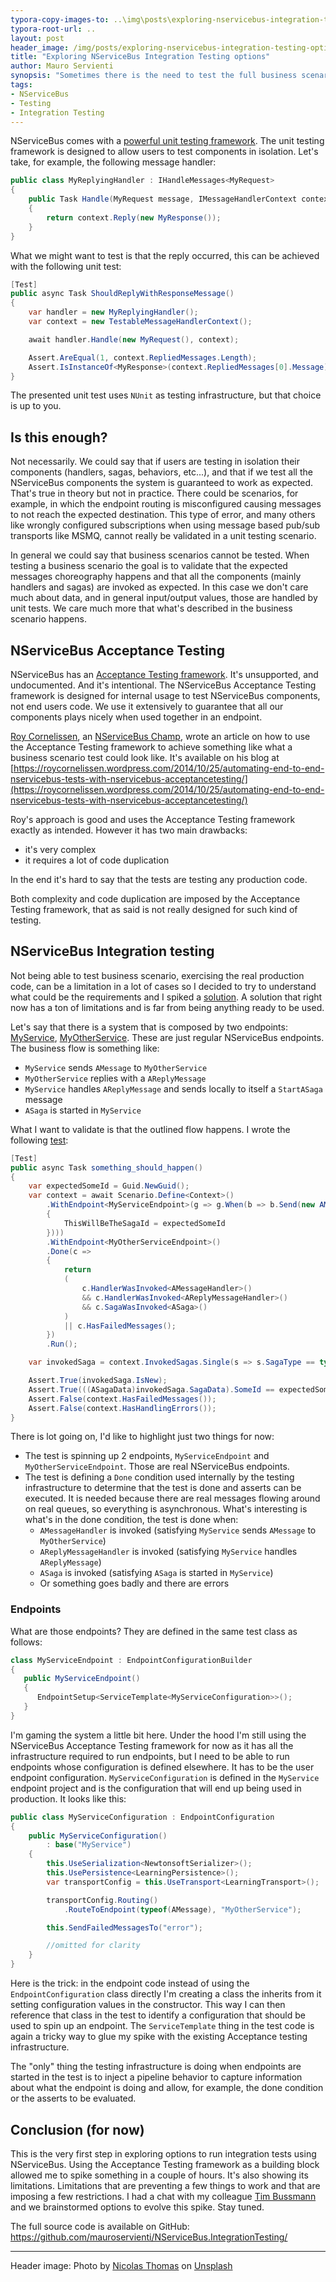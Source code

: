 ```yaml
---
typora-copy-images-to: ..\img\posts\exploring-nservicebus-integration-testing-options
typora-root-url: ..
layout: post
header_image: /img/posts/exploring-nservicebus-integration-testing-options/header.jpg
title: "Exploring NServiceBus Integration Testing options"
author: Mauro Servienti
synopsis: "Sometimes there is the need to test the full business scenario. Like when rehearsing for a show the entire choreography is tested. When using messaging, business scenarios testing is not easy and NServiceBus unit testing capabilities don't help much."
tags:
- NServiceBus
- Testing
- Integration Testing
---
```


NServiceBus comes with a [powerful unit testing framework](https://docs.particular.net/nservicebus/testing/). The unit testing framework is designed to allow users to test components in isolation. Let's take, for example, the following message handler:

```csharp
public class MyReplyingHandler : IHandleMessages<MyRequest>
{
    public Task Handle(MyRequest message, IMessageHandlerContext context)
    {
        return context.Reply(new MyResponse());
    }
}
```

What we might want to test is that the reply occurred, this can be achieved with the following unit test:

```csharp
[Test]
public async Task ShouldReplyWithResponseMessage()
{
    var handler = new MyReplyingHandler();
    var context = new TestableMessageHandlerContext();

    await handler.Handle(new MyRequest(), context);

    Assert.AreEqual(1, context.RepliedMessages.Length);
    Assert.IsInstanceOf<MyResponse>(context.RepliedMessages[0].Message);
}
```

The presented unit test uses `NUnit` as testing infrastructure, but that choice is up to you.

## Is this enough?

Not necessarily. We could say that if users are testing in isolation their components (handlers, sagas, behaviors, etc...), and that if we test all the NServiceBus components the system is guaranteed to work as expected. That's true in theory but not in practice. There could be scenarios, for example, in which the endpoint routing is misconfigured causing messages to not reach the expected destination. This type of error, and many others like wrongly configured subscriptions when using message based pub/sub transports like MSMQ, cannot really be validated in a unit testing scenario.

In general we could say that business scenarios cannot be tested. When testing a business scenario the goal is to validate that the expected messages choreography happens and that all the components (mainly handlers and sagas) are invoked as expected. In this case we don't care much about data, and in general input/output values, those are handled by unit tests. We care much more that what's described in the business scenario happens.

## NServiceBus Acceptance Testing

NServiceBus has an [Acceptance Testing framework](https://www.nuget.org/packages/NServiceBus.AcceptanceTesting/). It's unsupported, and undocumented. And it's intentional. The NServiceBus Acceptance Testing framework is designed for internal usage to test NServiceBus components, not end users code. We use it extensively to guarantee that all our components plays nicely when used together in an endpoint.

[Roy Cornelissen](https://roycornelissen.wordpress.com/), an [NServiceBus Champ](https://particular.net/champions), wrote an article on how to use the Acceptance Testing framework to achieve something like what a business scenario test could look like. It's available on his blog at [https://roycornelissen.wordpress.com/2014/10/25/automating-end-to-end-nservicebus-tests-with-nservicebus-acceptancetesting/](https://roycornelissen.wordpress.com/2014/10/25/automating-end-to-end-nservicebus-tests-with-nservicebus-acceptancetesting/)

Roy's approach is good and uses the Acceptance Testing framework exactly as intended. However it has two main drawbacks:

- it's very complex
- it requires a lot of code duplication

In the end it's hard to say that the tests are testing any production code.

Both complexity and code duplication are imposed by the Acceptance Testing framework, that as said is not really designed for such kind of testing.

## NServiceBus Integration testing

Not being able to test business scenario, exercising the real production code, can be a limitation in a lot of cases so I decided to try to understand what could be the requirements and I spiked a [solution](https://github.com/mauroservienti/NServiceBus.IntegrationTesting). A solution that right now has a ton of limitations and is far from being anything ready to be used.

Let's say that there is a system that is composed by two endpoints: [MyService](https://github.com/mauroservienti/NServiceBus.IntegrationTesting/tree/master/src/MyService), [MyOtherService](https://github.com/mauroservienti/NServiceBus.IntegrationTesting/tree/master/src/MyOtherService). These are just regular NServiceBus endpoints. The business flow is something like:

- `MyService` sends `AMessage` to `MyOtherService`
- `MyOtherService` replies with a `AReplyMessage`
- `MyService` handles `AReplyMessage` and sends locally to itself a `StartASaga` message
- `ASaga` is started in `MyService`

What I want to validate is that the outlined flow happens. I wrote the following [test](https://github.com/mauroservienti/NServiceBus.IntegrationTesting/blob/master/src/MySystem.AcceptanceTests/When_doing_something.cs):

```csharp
[Test]
public async Task something_should_happen()
{
    var expectedSomeId = Guid.NewGuid();
    var context = await Scenario.Define<Context>()
        .WithEndpoint<MyServiceEndpoint>(g => g.When(b => b.Send(new AMessage()
        {
            ThisWillBeTheSagaId = expectedSomeId
        })))
        .WithEndpoint<MyOtherServiceEndpoint>()
        .Done(c =>
        {
            return
            (
                c.HandlerWasInvoked<AMessageHandler>()
                && c.HandlerWasInvoked<AReplyMessageHandler>()
                && c.SagaWasInvoked<ASaga>()
            )
            || c.HasFailedMessages();
        })
        .Run();

    var invokedSaga = context.InvokedSagas.Single(s => s.SagaType == typeof(ASaga));

    Assert.True(invokedSaga.IsNew);
    Assert.True(((ASagaData)invokedSaga.SagaData).SomeId == expectedSomeId);
    Assert.False(context.HasFailedMessages());
    Assert.False(context.HasHandlingErrors());
}
```

There is lot going on, I'd like to highlight just two things for now:

- The test is spinning up 2 endpoints, `MyServiceEndpoint` and `MyOtherServiceEndpoint`. Those are real NServiceBus endpoints.
- The test is defining a `Done` condition used internally by the testing infrastructure to determine that the test is done and asserts can be executed. It is needed because there are real messages flowing around on real queues, so everything is asynchronous. What's interesting is what's in the done condition, the test is done when:
  - `AMessageHandler` is invoked (satisfying `MyService` sends `AMessage` to `MyOtherService`)
  - `AReplyMessageHandler` is invoked (satisfying `MyService` handles `AReplyMessage`)
  - `ASaga` is invoked (satisfying `ASaga` is started in `MyService`)
  - Or something goes badly and there are errors

### Endpoints

What are those endpoints? They are defined in the same test class as follows:

```csharp
class MyServiceEndpoint : EndpointConfigurationBuilder
{
   public MyServiceEndpoint()
   {
      EndpointSetup<ServiceTemplate<MyServiceConfiguration>>();
   }
}
```

I'm gaming the system a little bit here. Under the hood I'm still using the NServiceBus Acceptance Testing framework for now as it has all the infrastructure required to run endpoints, but I need to be able to run endpoints whose configuration is defined elsewhere. It has to be the user endpoint configuration. `MyServiceConfiguration` is defined in the `MyService` endpoint project and is the configuration that will end up being used in production. It looks like this:

```csharp
public class MyServiceConfiguration : EndpointConfiguration
{
    public MyServiceConfiguration()
        : base("MyService")
    {
        this.UseSerialization<NewtonsoftSerializer>();
        this.UsePersistence<LearningPersistence>();
        var transportConfig = this.UseTransport<LearningTransport>();

        transportConfig.Routing()
            .RouteToEndpoint(typeof(AMessage), "MyOtherService");

        this.SendFailedMessagesTo("error");

        //omitted for clarity
    }
}
```

Here is the trick: in the endpoint code instead of using the `EndpointConfiguration` class directly I'm creating a class the inherits from it setting configuration values in the constructor. This way I can then reference that class in the test to identify a configuration that should be used to spin up an endpoint. The `ServiceTemplate` thing in the test code is again a tricky way to glue my spike with the existing Acceptance testing infrastructure.

The "only" thing the testing infrastructure is doing when endpoints are started in the test is to inject a pipeline behavior to capture information about what the endpoint is doing and allow, for example, the done condition or the asserts to be evaluated.

## Conclusion (for now)

This is the very first step in exploring options to run integration tests using NServiceBus. Using the Acceptance Testing framework as a building block allowed me to spike something in a couple of hours. It's also showing its limitations. Limitations that are preventing a few things to work and that are imposing a few restrictions. I had a chat with my colleague [Tim Bussmann](https://github.com/timbussmann) and we brainstormed options to evolve this spike. Stay tuned.

The full source code is available on GitHub: https://github.com/mauroservienti/NServiceBus.IntegrationTesting/

---

Header image: Photo by [Nicolas Thomas](https://unsplash.com/@nicolasthomas?utm_source=unsplash&utm_medium=referral&utm_content=creditCopyText) on [Unsplash](https://unsplash.com/search/photos/experiment?utm_source=unsplash&utm_medium=referral&utm_content=creditCopyText)
